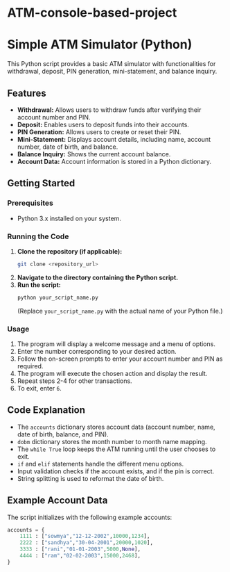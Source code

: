 # ATM-console-based-project
# Simple ATM Simulator (Python)

This Python script provides a basic ATM simulator with functionalities for withdrawal, deposit, PIN generation, mini-statement, and balance inquiry.

## Features

* **Withdrawal:** Allows users to withdraw funds after verifying their account number and PIN.
* **Deposit:** Enables users to deposit funds into their accounts.
* **PIN Generation:** Allows users to create or reset their PIN.
* **Mini-Statement:** Displays account details, including name, account number, date of birth, and balance.
* **Balance Inquiry:** Shows the current account balance.
* **Account Data:** Account information is stored in a Python dictionary.

## Getting Started

### Prerequisites

* Python 3.x installed on your system.

### Running the Code

1.  **Clone the repository (if applicable):**
    ```bash
    git clone <repository_url>
    ```
2.  **Navigate to the directory containing the Python script.**
3.  **Run the script:**
    ```bash
    python your_script_name.py
    ```
    (Replace `your_script_name.py` with the actual name of your Python file.)

### Usage

1.  The program will display a welcome message and a menu of options.
2.  Enter the number corresponding to your desired action.
3.  Follow the on-screen prompts to enter your account number and PIN as required.
4.  The program will execute the chosen action and display the result.
5.  Repeat steps 2-4 for other transactions.
6.  To exit, enter `6`.

## Code Explanation

* The `accounts` dictionary stores account data (account number, name, date of birth, balance, and PIN).
* `dobm` dictionary stores the month number to month name mapping.
* The `while True` loop keeps the ATM running until the user chooses to exit.
* `if` and `elif` statements handle the different menu options.
* Input validation checks if the account exists, and if the pin is correct.
* String splitting is used to reformat the date of birth.

## Example Account Data

The script initializes with the following example accounts:

```python
accounts = {
    1111 : ["sowmya","12-12-2002",10000,1234],
    2222 : ["sandhya","30-04-2001",20000,1020],
    3333 : ["rani","01-01-2003",5000,None],
    4444 : ["ram","02-02-2003",15000,2468],
}
